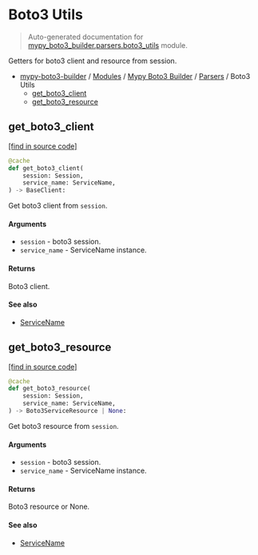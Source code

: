# Boto3 Utils

> Auto-generated documentation for [mypy_boto3_builder.parsers.boto3_utils](https://github.com/vemel/mypy_boto3_builder/blob/main/mypy_boto3_builder/parsers/boto3_utils.py) module.

Getters for boto3 client and resource from session.

- [mypy-boto3-builder](../../README.md#mypy_boto3_builder) / [Modules](../../MODULES.md#mypy-boto3-builder-modules) / [Mypy Boto3 Builder](../index.md#mypy-boto3-builder) / [Parsers](index.md#parsers) / Boto3 Utils
    - [get_boto3_client](#get_boto3_client)
    - [get_boto3_resource](#get_boto3_resource)

## get_boto3_client

[[find in source code]](https://github.com/vemel/mypy_boto3_builder/blob/main/mypy_boto3_builder/parsers/boto3_utils.py#L14)

```python
@cache
def get_boto3_client(
    session: Session,
    service_name: ServiceName,
) -> BaseClient:
```

Get boto3 client from `session`.

#### Arguments

- `session` - boto3 session.
- `service_name` - ServiceName instance.

#### Returns

Boto3 client.

#### See also

- [ServiceName](../service_name.md#servicename)

## get_boto3_resource

[[find in source code]](https://github.com/vemel/mypy_boto3_builder/blob/main/mypy_boto3_builder/parsers/boto3_utils.py#L29)

```python
@cache
def get_boto3_resource(
    session: Session,
    service_name: ServiceName,
) -> Boto3ServiceResource | None:
```

Get boto3 resource from `session`.

#### Arguments

- `session` - boto3 session.
- `service_name` - ServiceName instance.

#### Returns

Boto3 resource or None.

#### See also

- [ServiceName](../service_name.md#servicename)
